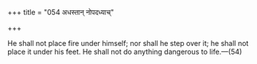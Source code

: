 +++
title = "054 अधस्तान् नोपदध्याच्"

+++

He shall not place fire under himself; nor shall he step over it; he shall not place it under his feet. He shall not do anything dangerous to life.—(54)